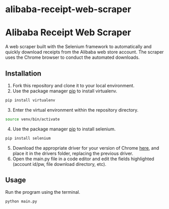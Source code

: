 # alibaba-receipt-web-scraper



# Alibaba Receipt Web Scraper

A web scraper built with the Selenium framework to automatically and quickly download receipts from the Alibaba web store account. The scraper uses the Chrome browser to conduct the automated downloads.

## Installation

1. Fork this repository and clone it to your local environment.
2. Use the package manager [pip](https://pip.pypa.io/en/stable/) to install virtualenv.

```bash
pip install virtualenv
```

3. Enter the virtual environment within the repository directory.

```bash
source venv/bin/activate
```

4. Use the package manager [pip](https://pip.pypa.io/en/stable/) to install selenium.

```bash
pip install selenium
```

5. Download the appropriate driver for your version of Chrome [here](https://chromedriver.chromium.org/downloads), and place it in the drivers folder, replacing the previous driver.
6. Open the main.py file in a code editor and edit the fields highlighted (account id/pw, file download directory, etc).

## Usage

Run the program using the terminal.

```bash
python main.py
```
